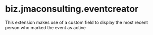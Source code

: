 # biz.jmaconsulting.eventcreator
This extension makes use of a custom field to display the most recent person who marked the event as active
